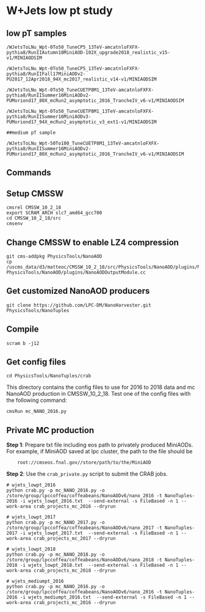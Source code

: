 # W+Jets low pt study

## low pT samples
    /WJetsToLNu_Wpt-0To50_TuneCP5_13TeV-amcatnloFXFX-pythia8/RunIIAutumn18MiniAOD-102X_upgrade2018_realistic_v15-v1/MINIAODSIM

    /WJetsToLNu_Wpt-0To50_TuneCP5_13TeV-amcatnloFXFX-pythia8/RunIIFall17MiniAODv2-PU2017_12Apr2018_94X_mc2017_realistic_v14-v1/MINIAODSIM

    /WJetsToLNu_Wpt-0To50_TuneCUETP8M1_13TeV-amcatnloFXFX-pythia8/RunIISummer16MiniAODv2-PUMoriond17_80X_mcRun2_asymptotic_2016_TrancheIV_v6-v1/MINIAODSIM

    /WJetsToLNu_Wpt-0To50_TuneCUETP8M1_13TeV-amcatnloFXFX-pythia8/RunIISummer16MiniAODv3-PUMoriond17_94X_mcRun2_asymptotic_v3_ext1-v1/MINIAODSIM

    ##medium pT sample

    /WJetsToLNu_Wpt-50To100_TuneCUETP8M1_13TeV-amcatnloFXFX-pythia8/RunIISummer16MiniAODv2-PUMoriond17_80X_mcRun2_asymptotic_2016_TrancheIV_v6-v1/MINIAODSIM

## Commands

## Setup CMSSW
````console
cmsrel CMSSW_10_2_18
export SCRAM_ARCH slc7_amd64_gcc700
cd CMSSW_10_2_18/src
cmsenv
````

## Change CMSSW to enable LZ4 compression
````console
git cms-addpkg PhysicsTools/NanoAOD
cp /uscms_data/d3/matteoc/CMSSW_10_2_18/src/PhysicsTools/NanoAOD/plugins/NanoAODOutputModule.cc PhysicsTools/NanoAOD/plugins/NanoAODOutputModule.cc
````
## Get customized NanoAOD producers
````console
git clone https://github.com/LPC-DM/NanoHarvester.git PhysicsTools/NanoTuples
````
## Compile
````console
scram b -j12
````
## Get config files
````console
cd PhysicsTools/NanoTuples/crab
````
This directory contains the config files to use for 2016 to 2018 data and mc NanoAOD production in CMSSW_10_2_18. Test one of the config files with the following command:
````console
cmsRun mc_NANO_2016.py
````

## Private MC production

**Step 1**: Prepare txt file including eos path to privately produced MiniAODs. For example, if MiniAOD saved at lpc cluster, the path to the file should be

        root://cmseos.fnal.gov//store/path/to/the/MiniAOD

**Step 2**: Use the `crab_private.py` script to submit the CRAB jobs.
````console
# wjets_lowpt_2016
python crab.py -p mc_NANO_2016.py -o /store/group/lpccoffea/coffeabeans/NanoAODv6/nano_2016 -t NanoTuples-2016 -i wjets_lowpt_2016.txt  --send-external -s FileBased -n 1 --work-area crab_projects_mc_2016 --dryrun

# wjets_lowpt_2017
python crab.py -p mc_NANO_2017.py -o /store/group/lpccoffea/coffeabeans/NanoAODv6/nano_2017 -t NanoTuples-2017 -i wjets_lowpt_2017.txt  --send-external -s FileBased -n 1 --work-area crab_projects_mc_2017 --dryrun

# wjets_lowpt_2018
python crab.py -p mc_NANO_2018.py -o /store/group/lpccoffea/coffeabeans/NanoAODv6/nano_2018 -t NanoTuples-2018 -i wjets_lowpt_2018.txt  --send-external -s FileBased -n 1 --work-area crab_projects_mc_2018 --dryrun

# wjets_mediumpt_2016
python crab.py -p mc_NANO_2016.py -o /store/group/lpccoffea/coffeabeans/NanoAODv6/nano_2016 -t NanoTuples-2016 -i wjets_mediumpt_2016.txt  --send-external -s FileBased -n 1 --work-area crab_projects_mc_2016 --dryrun
````
